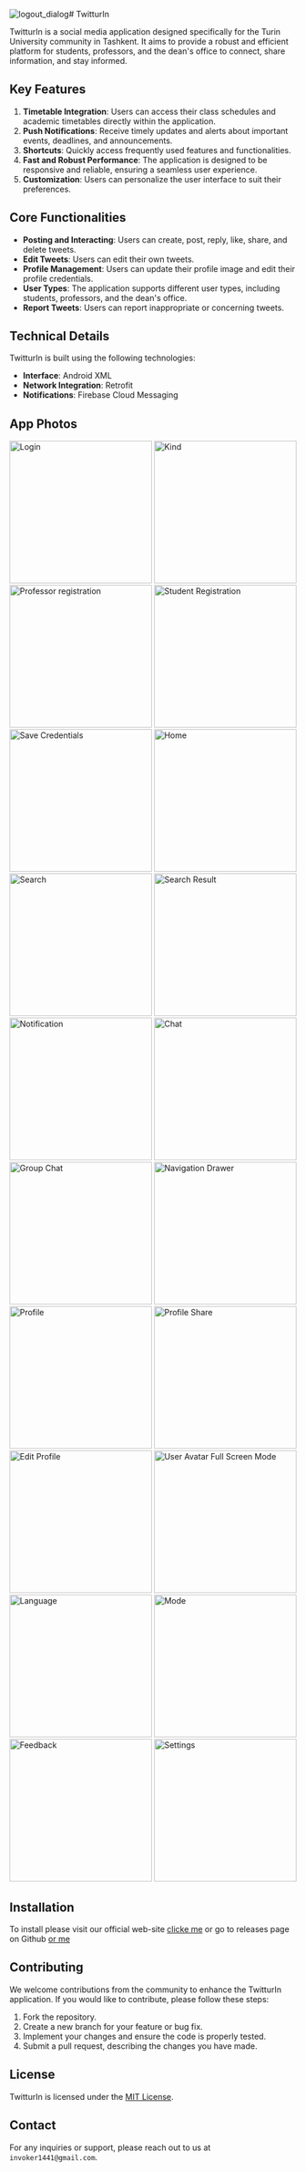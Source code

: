 ![logout_dialog](https://github.com/user-attachments/assets/05b9ead1-2ce6-43bc-9a34-f5b24c25fa3b)# TwitturIn

TwitturIn is a social media application designed specifically for the Turin University community in Tashkent. It aims to provide a robust and efficient platform for students, professors, and the dean's office to connect, share information, and stay informed.

## Key Features

1. **Timetable Integration**: Users can access their class schedules and academic timetables directly within the application.
2. **Push Notifications**: Receive timely updates and alerts about important events, deadlines, and announcements.
3. **Shortcuts**: Quickly access frequently used features and functionalities.
4. **Fast and Robust Performance**: The application is designed to be responsive and reliable, ensuring a seamless user experience.
5. **Customization**: Users can personalize the user interface to suit their preferences.

## Core Functionalities

- **Posting and Interacting**: Users can create, post, reply, like, share, and delete tweets.
- **Edit Tweets**: Users can edit their own tweets.
- **Profile Management**: Users can update their profile image and edit their profile credentials.
- **User Types**: The application supports different user types, including students, professors, and the dean's office.
- **Report Tweets**: Users can report inappropriate or concerning tweets.

## Technical Details

TwitturIn is built using the following technologies:

- **Interface**: Android XML 
- **Network Integration**: Retrofit
- **Notifications**: Firebase Cloud Messaging


## App Photos

<img src="https://github.com/user-attachments/assets/49f81c7e-4852-48c0-9208-3b2f786f11ca" alt="Login" width="250"/>

<img src="https://github.com/user-attachments/assets/68beaa74-a942-4f04-9a89-7ef2f16f4e36" alt="Kind" width="250"/>

<img src="![professor_registration](https://github.com/user-attachments/assets/c5a88794-2285-47d2-976e-fd261c74eb3d)" alt="Professor registration" width="250"/>

<img src="https://github.com/user-attachments/assets/565927d2-f723-4560-94d5-d44b3f8ab52e" alt="Student Registration" width="250"/>

<img src="https://github.com/user-attachments/assets/ad20d1ee-128f-4fe7-a500-1805d410a46a" alt="Save Credentials" width="250"/>

<img src="https://github.com/user-attachments/assets/340f22df-7585-4179-b8ee-bf582f03c15f" alt="Home" width="250"/>

<img src="https://github.com/user-attachments/assets/c6cc5f9a-273f-49f3-b8e6-5d4d2c326918" alt="Search" width="250"/>

<img src="https://github.com/user-attachments/assets/4cd6f33b-54b1-4214-9c13-f1fbef33b1d0" alt="Search Result" width="250"/>

<img src="https://github.com/user-attachments/assets/3a36dd77-aad7-44b0-a306-187b8c32ddd8" alt="Notification" width="250"/>

<img src="https://github.com/user-attachments/assets/6675739d-8006-41d2-886b-f8a861f6e8ef" alt="Chat" width="250"/>

<img src="https://github.com/user-attachments/assets/e2cc5748-f8f9-4b27-b955-8ab2c47c82d3" alt="Group Chat" width="250"/>

<img src="https://github.com/user-attachments/assets/70f53975-34ea-40ca-b71b-c5c2b7425534" alt="Navigation Drawer" width="250"/>

<img src="https://github.com/user-attachments/assets/5b759f9d-dafd-4fe8-93ae-90cc102bb36f" alt="Profile" width="250"/>

<img src="https://github.com/user-attachments/assets/7a71904b-b0c9-4e4e-b028-05b37277237d" alt="Profile Share" width="250"/>

<img src="https://github.com/user-attachments/assets/1a5d03d8-b249-4c5c-b725-33bff3d39ab3" alt="Edit Profile" width="250"/>

<img src="https://github.com/user-attachments/assets/3d4c33da-5c46-480a-97d3-3e7b9090ff4a" alt="User Avatar Full Screen Mode" width="250"/>

<img src="https://github.com/user-attachments/assets/3e8b8d56-e5b2-40bf-a9ac-7d4a79abaf2f" alt="Language" width="250"/>

<img src="https://github.com/user-attachments/assets/72b963cc-ca1d-4692-954e-890812697a12" alt="Mode" width="250"/>

<img src="https://github.com/user-attachments/assets/3038d5cf-a4b4-41fd-9a04-5618daa0dbd4" alt="Feedback" width="250"/>

<img src="https://github.com/user-attachments/assets/cdf65442-5f92-43b4-a17d-1578d38c85be" alt="Settings" width="250"/>

## Installation

To install please visit our official web-site [clicke me](https://twitturin.onrender.com/) or go to releases page on Github [or me](https://github.com/extractive-mana-pulse/Twittur-In-/releases)

## Contributing

We welcome contributions from the community to enhance the TwitturIn application. If you would like to contribute, please follow these steps:

1. Fork the repository.
2. Create a new branch for your feature or bug fix.
3. Implement your changes and ensure the code is properly tested.
4. Submit a pull request, describing the changes you have made.

## License

TwitturIn is licensed under the [MIT License](LICENSE).

## Contact

For any inquiries or support, please reach out to us at `invoker1441@gmail.com`.
